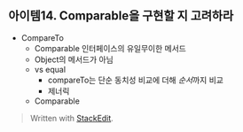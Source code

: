 
## 아이템14. Comparable을 구현할 지 고려하라
* CompareTo
	* Comparable 인터페이스의 유일무이한 메서드
	* Object의 메서드가 아님
	* vs equal
		* compareTo는 단순 동치성 비교에 더해 *순서*까지 비교
		* 제너릭
	* Comparable

> Written with [StackEdit](https://stackedit.io/).
<!--stackedit_data:
eyJoaXN0b3J5IjpbLTI0OTAxMTk4OF19
-->